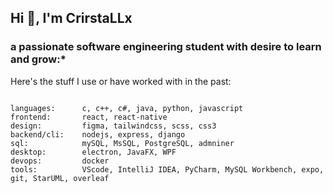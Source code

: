 ## Hi 👋, I'm CrirstaLLx
### a passionate software engineering student with desire to learn and grow:*


Here's the stuff I use or have worked with in the past:  

<table>
	<tr>
        <pre><code>
languages:		c, c++, c#, java, python, javascript  
frontend:		react, react-native
design: 		figma, tailwindcss, scss, css3  
backend/cli:	nodejs, express, django
sql:            mySQL, MsSQL, PostgreSQL, admniner
desktop:		electron, JavaFX, WPF
devops:         docker
tools:			VScode, IntelliJ IDEA, PyCharm, MySQL Workbench, expo, git, StarUML, overleaf
        </code></pre>
	</tr>
</table>
  


